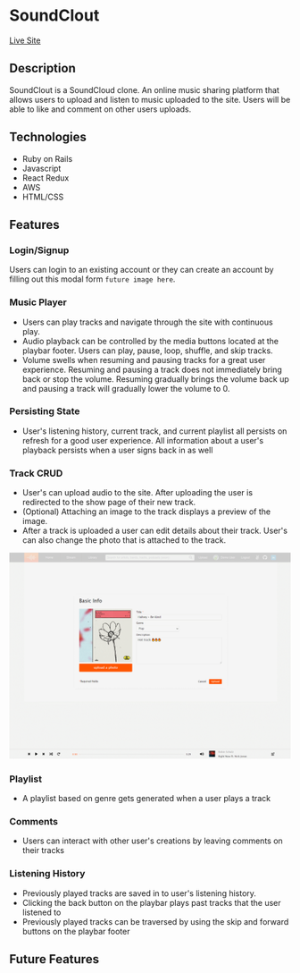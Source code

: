 # SoundClout

[Live Site](https://kenny-fsp.herokuapp.com/#/)

## Description
SoundClout is a SoundCloud clone. An online music sharing platform that allows users to upload and listen to music uploaded to the site. Users will be able to like and comment on other users uploads.

## Technologies
* Ruby on Rails
* Javascript
* React Redux
* AWS
* HTML/CSS

## Features

### Login/Signup
Users can login to an existing account or they can create an account by filling out this modal form `future image here`.

### Music Player
* Users can play tracks and navigate through the site with continuous play.
* Audio playback can be controlled by the media buttons located at the playbar footer. Users can play, pause, loop, shuffle, and skip tracks.
* Volume swells when resuming and pausing tracks for a great user experience. Resuming and pausing a track does not immediately bring back or stop the volume. Resuming gradually brings the volume back up
and pausing a track will gradually lower the volume to 0.

### Persisting State
* User's listening history, current track, and current playlist all persists on refresh for a good user experience. All information about a user's playback persists when a user signs back in as well

### Track CRUD
* User's can upload audio to the site. After uploading the user is redirected to the show page of their new track.
* (Optional) Attaching an image to the track displays a preview of the image.
* After a track is uploaded a user can edit details about their track. User's can also change the photo that is attached to the track.
<img src="app/assets/images/crud.gif"/>

### Playlist
* A playlist based on genre gets generated when a user plays a track

### Comments
* Users can interact with other user's creations by leaving comments on their tracks

### Listening History
* Previously played tracks are saved in to user's listening history.
* Clicking the back button on the playbar plays past tracks that the user listened to 
* Previously played tracks can be traversed by using the skip and forward buttons on the playbar footer

## Future Features

